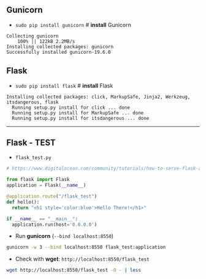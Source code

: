 ## Gunicorn

- ``sudo pip install gunicorn``  # **install** Gunicorn

```
Collecting gunicorn
    100% || 122kB 2.2MB/s 
Installing collected packages: gunicorn
Successfully installed gunicorn-19.6.0
```

## Flask

- ``sudo pip install flask``  # **install** Flask

```
Installing collected packages: click, MarkupSafe, Jinja2, Werkzeug, itsdangerous, flask
  Running setup.py install for click ... done
  Running setup.py install for MarkupSafe ... done
  Running setup.py install for itsdangerous ... done
```

----

## Flask - TEST

- ``flask_test.py``

```python
# https://www.digitalocean.com/community/tutorials/how-to-serve-flask-applications-with-gunicorn-and-nginx-on-ubuntu-14-04

from flask import Flask
application = Flask(__name__)

@application.route("/flask_test")
def hello():
  return "<h1 style='color:blue'>Hello There!</h1>"

if __name__ == "__main__":
  application.run(host='0.0.0.0')
```

- Run **gunicorn** (``--bind localhost:8550``)

```bash
gunicorn -w 3 --bind localhost:8550 flask_test:application
```

- Check with **wget**: ``http://localhost:8550/flask_test``

```bash
wget http://localhost:8550/flask_test -O - | less
```
